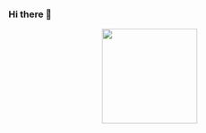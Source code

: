 ### Hi there 👋

<div align="center">
<span>  </span>
<!--- <img height="170px" src="https://github-readme-stats.vercel.app/api?username=rand0md00r&theme=radical" /><span>--->  </span><img height="170px" src="https://github-readme-stats.vercel.app/api/top-langs/?username=rand0md00r&layout=compact&langs_count=8&theme=radical" />
<span>  </span>
</div>
